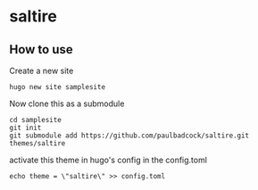 # saltire

## How to use

Create a new site

```shell
hugo new site samplesite
```

Now clone this as a submodule

```shell
cd samplesite
git init
git submodule add https://github.com/paulbadcock/saltire.git themes/saltire
```

activate this theme in hugo's config in the config.toml

```shell
echo theme = \"saltire\" >> config.toml
```
